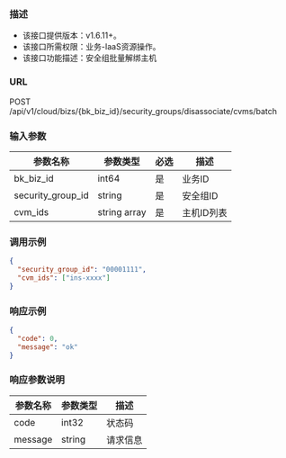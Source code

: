 ### 描述

- 该接口提供版本：v1.6.11+。
- 该接口所需权限：业务-IaaS资源操作。
- 该接口功能描述：安全组批量解绑主机

### URL

POST /api/v1/cloud/bizs/{bk_biz_id}/security_groups/disassociate/cvms/batch

### 输入参数

| 参数名称              | 参数类型         | 必选 | 描述     |
|-------------------|--------------|----|--------|
| bk_biz_id         | int64        | 是  | 业务ID   |
| security_group_id | string       | 是  | 安全组ID  |
| cvm_ids           | string array | 是  | 主机ID列表 |

### 调用示例

```json
{
  "security_group_id": "00001111",
  "cvm_ids": ["ins-xxxx"]
}
```

### 响应示例

```json
{
  "code": 0,
  "message": "ok"
}
```

### 响应参数说明

| 参数名称    | 参数类型   | 描述   |
|---------|--------|------|
| code    | int32  | 状态码  |
| message | string | 请求信息 |
